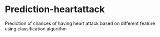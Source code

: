 # Prediction-heartattack
Prediction of chances of having heart attack based on different feature using classification algorithm
